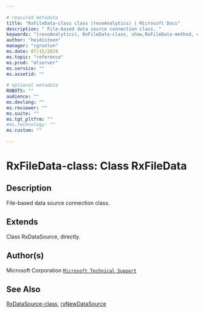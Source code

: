 ```yaml
--- 
 
# required metadata 
title: "RxFileData-class class (revoAnalytics) | Microsoft Docs" 
description: " File-based data source connection class. " 
keywords: "(revoAnalytics), RxFileData-class, show,RxFileData-method, classes" 
author: "heidisteen" 
manager: "cgronlun" 
ms.date: 07/15/2019
ms.topic: "reference" 
ms.prod: "mlserver" 
ms.service: "" 
ms.assetid: "" 
 
# optional metadata 
ROBOTS: "" 
audience: "" 
ms.devlang: "" 
ms.reviewer: "" 
ms.suite: "" 
ms.tgt_pltfrm: "" 
#ms.technology: "" 
ms.custom: "" 
 
--- 
```

 
 
 
 
 # RxFileData-class: Class RxFileData 
 ## Description
 
File-based data source connection class.
 
 
 ## Extends 

 
Class RxDataSource, directly.
 
 ## Author(s)
 Microsoft Corporation [`Microsoft Technical Support`](https://go.microsoft.com/fwlink/?LinkID=698556&clcid=0x409)
 
 
 ## See Also
 
[RxDataSource-class](RxDataSource-class.md),
[rxNewDataSource](rxNew.md)
   
 
